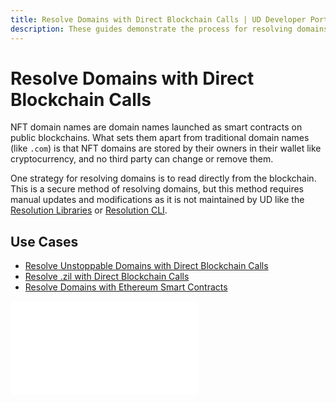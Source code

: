 ```yaml
---
title: Resolve Domains with Direct Blockchain Calls | UD Developer Portal
description: These guides demonstrate the process for resolving domains using direct blockchain calls and a few examples of how to use this to build applications.
---
```


# Resolve Domains with Direct Blockchain Calls

NFT domain names are domain names launched as smart contracts on public blockchains. What sets them apart from traditional domain names (like `.com`) is that NFT domains are stored by their owners in their wallet like cryptocurrency, and no third party can change or remove them.

One strategy for resolving domains is to read directly from the blockchain. This is a secure method of resolving domains, but this method requires manual updates and modifications as it is not maintained by UD like the [Resolution Libraries](../resolution-libraries/libraries-overview.md) or [Resolution CLI](../resolution-cli.md).

## **Use Cases**

- [Resolve Unstoppable Domains with Direct Blockchain Calls](resolve-unstoppable-domain-names.md)
- [Resolve .zil with Direct Blockchain Calls](resolve-zil-without-libraries.md)
- [Resolve Domains with Ethereum Smart Contracts](resolve-eth-smart-contracts.md)

<embed src="/snippets/_discord.md" />
